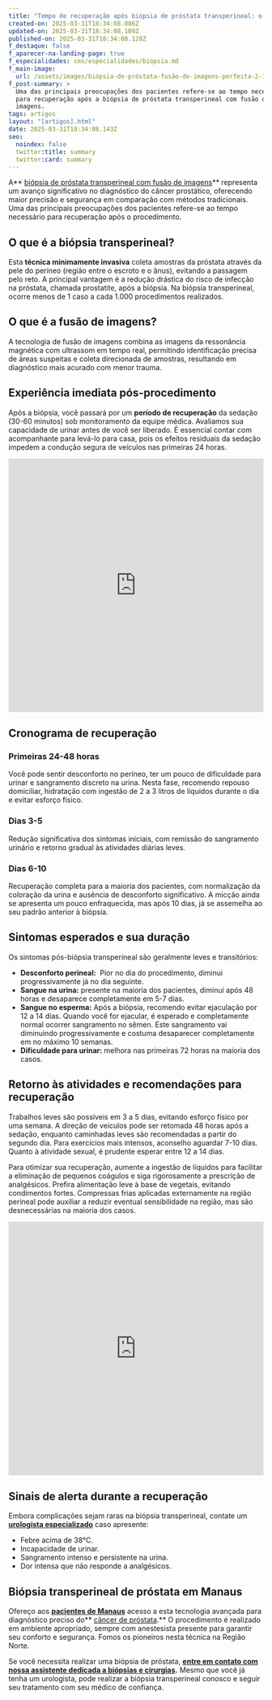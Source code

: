 ```yaml
---
title: "Tempo de recuperação após biópsia de próstata transperineal: o que esperar?"
created-on: 2025-03-31T18:34:08.086Z
updated-on: 2025-03-31T18:34:08.109Z
published-on: 2025-03-31T18:34:08.128Z
f_destaque: false
f_aparecer-na-landing-page: true
f_especialidades: cms/especialidades/biopsia.md
f_main-image:
  url: /assets/images/biópsia-de-próstata-fusão-de-imagens-perfeita-2-1-.png
f_post-summary: >
  Uma das principais preocupações dos pacientes refere-se ao tempo necessário
  para recuperação após a biópsia de próstata transperineal com fusão de
  imagens.
tags: artigos
layout: "[artigos].html"
date: 2025-03-31T18:34:08.143Z
seo:
  noindex: false
  twitter:title: summary
  twitter:card: summary
---
```

A** [biópsia de próstata transperineal com fusão de imagens](https://uroconsult.com.br/biopsia-de-prostata-transperineal-com-fusao-de-imagens-manaus/)** representa um avanço significativo no diagnóstico do câncer prostático, oferecendo maior precisão e segurança em comparação com métodos tradicionais. Uma das principais preocupações dos pacientes refere-se ao tempo necessário para recuperação após o procedimento.

## O que é a biópsia transperineal?

Esta **técnica minimamente invasiva** coleta amostras da próstata através da pele do períneo (região entre o escroto e o ânus), evitando a passagem pelo reto. A principal vantagem é a redução drástica do risco de infecção na próstata, chamada prostatite, após a biópsia. Na biópsia transperineal, ocorre menos de 1 caso a cada 1.000 procedimentos realizados.

## O que é a fusão de imagens?

A tecnologia de fusão de imagens combina as imagens da ressonância magnética com ultrassom em tempo real, permitindo identificação precisa de áreas suspeitas e coleta direcionada de amostras, resultando em diagnóstico mais acurado com menor trauma.

## Experiência imediata pós-procedimento

Após a biópsia, você passará por um **período de recuperação** da sedação (30-60 minutos) sob monitoramento da equipe médica. Avaliamos sua capacidade de urinar antes de você ser liberado. É essencial contar com acompanhante para levá-lo para casa, pois os efeitos residuais da sedação impedem a condução segura de veículos nas primeiras 24 horas.

<div style="text-align: center; margin-bottom: 20px;">
  <iframe
    width="100%"
    height="500"
    src="https://www.youtube.com/embed/TgSXaEAzg6c"
    title="Biópsia de próstata via transperineal com fusão de imagens: conheça as vantagens #BiópsiaDePróstata"
    frameborder="0"
    allow="accelerometer; autoplay; clipboard-write; encrypted-media; gyroscope; picture-in-picture; web-share"
    referrerpolicy="strict-origin-when-cross-origin"
    allowfullscreen
    id="responsive-video"
    style="max-width: 800px; margin: 0 auto; display: block;"
  ></iframe>
  <script>
    function adjustIframeHeight() {
      var iframe = document.getElementById('responsive-video');
      if (window.innerWidth < 768) {
        iframe.style.height = '300px'; // Altura para celular
      } else {
        iframe.style.height = '500px'; // Altura para desktop
      }
    }  </script>
</div>

## Cronograma de recuperação

### Primeiras 24-48 horas

Você pode sentir desconforto no períneo, ter um pouco de dificuldade para urinar e sangramento discreto na urina. Nesta fase, recomendo repouso domiciliar, hidratação com ingestão de 2 a 3 litros de líquidos durante o dia e evitar esforço físico. 

### Dias 3-5

Redução significativa dos sintomas iniciais, com remissão do sangramento urinário e retorno gradual às atividades diárias leves.

### Dias 6-10

Recuperação completa para a maioria dos pacientes, com normalização da coloração da urina e ausência de desconforto significativo. A micção ainda se apresenta um pouco enfraquecida, mas após 10 dias, já se assemelha ao seu padrão anterior à biópsia.

## Sintomas esperados e sua duração

Os sintomas pós-biópsia transperineal são geralmente leves e transitórios:

* **Desconforto perineal:**  Pior no dia do procedimento, diminui progressivamente já no dia seguinte.
* **Sangue na urina:** presente na maioria dos pacientes, diminui após 48 horas e desaparece completamente em 5-7 dias.
* **Sangue no esperma:** Após a biópsia, recomendo evitar ejaculação por 12 a 14 dias. Quando você for ejacular, é esperado e completamente normal ocorrer sangramento no sêmen. Este sangramento vai diminuindo progressivamente e costuma desaparecer completamente em no máximo 10 semanas.
* **Dificuldade para urinar:** melhora nas primeiras 72 horas na maioria dos casos.

## Retorno às atividades e recomendações para recuperação

Trabalhos leves são possíveis em 3 a 5 dias, evitando esforço físico por uma semana. A direção de veículos pode ser retomada 48 horas após a sedação, enquanto caminhadas leves são recomendadas a partir do segundo dia. Para exercícios mais intensos, aconselho aguardar 7-10 dias. Quanto à atividade sexual, é prudente esperar entre 12 a 14 dias.

Para otimizar sua recuperação, aumente a ingestão de líquidos para facilitar a eliminação de pequenos coágulos e siga rigorosamente a prescrição de analgésicos. Prefira alimentação leve à base de vegetais, evitando condimentos fortes. Compressas frias aplicadas externamente na região perineal pode auxiliar a reduzir eventual sensibilidade na região, mas são desnecessárias na maioria dos casos.

<div style="text-align: center; margin-bottom: 20px;">
  <iframe
    width="100%"
    height="500"
    src="https://www.youtube.com/embed/WHQ7VUIqQzU"
    title="Demonstração real de uma biópsia de próstata com fusão de imagens"
    frameborder="0"
    allow="accelerometer; autoplay; clipboard-write; encrypted-media; gyroscope; picture-in-picture; web-share"
    referrerpolicy="strict-origin-when-cross-origin"
    allowfullscreen
    id="responsive-video"
    style="max-width: 800px; margin: 0 auto; display: block;"
  ></iframe>
  <script>
    function adjustIframeHeight() {
      var iframe = document.getElementById('responsive-video');
      if (window.innerWidth < 768) {
        iframe.style.height = '300px'; // Altura para celular
      } else {
        iframe.style.height = '500px'; // Altura para desktop
      }
    }  </script>
</div>

## Sinais de alerta durante a recuperação

Embora complicações sejam raras na biópsia transperineal, contate um **[urologista especializado](https://uroconsult.com.br/artigos/urologista-em-manaus/)** caso apresente:

* Febre acima de 38°C.
* Incapacidade de urinar.
* Sangramento intenso e persistente na urina.
* Dor intensa que não responde a analgésicos.

## Biópsia transperineal de próstata em Manaus

Ofereço aos **[pacientes de Manaus](https://uroconsult.com.br/artigos/biopsia-de-prostata-transperineal-em-manaus/)** acesso a esta tecnologia avançada para diagnóstico preciso do** [câncer de próstata](https://uroconsult.com.br/artigos/cancer-de-prostata-a-importancia-do-diagnostico-precoce/).** O procedimento é realizado em ambiente apropriado, sempre com anestesista presente para garantir seu conforto e segurança. Fomos os pioneiros nesta técnica na Região Norte.

Se você necessita realizar uma biópsia de próstata, **[entre em contato com nossa assistente dedicada a biópsias e cirurgias](https://api.whatsapp.com/send?phone=5592982252490).** Mesmo que você já tenha um urologista, pode realizar a biópsia transperineal conosco e seguir seu tratamento com seu médico de confiança.